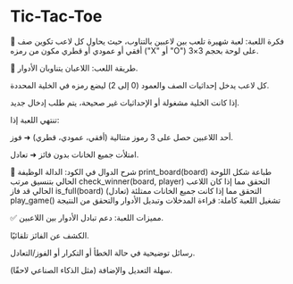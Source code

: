 # Tic-Tac-Toe
📌 فكرة اللعبة:
لعبة شهيرة تلعب بين لاعبين بالتناوب، حيث يحاول كل لاعب تكوين صف أفقي أو عمودي أو قطري مكون من رمزه ("X" أو "O") على لوحة بحجم 3×3.

🧠 طريقة اللعب:
اللاعبان يتناوبان الأدوار.

كل لاعب يدخل إحداثيات الصف والعمود (0 إلى 2) ليضع رمزه في الخلية المحددة.

إذا كانت الخلية مشغولة أو الإحداثيات غير صحيحة، يتم طلب إدخال جديد.

تنتهي اللعبة إذا:

أحد اللاعبين حصل على 3 رموز متتالية (أفقي، عمودي، قطري) ➜ فوز.

امتلأت جميع الخانات بدون فائز ➜ تعادل.

🧩 شرح الدوال في الكود:
الدالة	الوظيفة
                                                                                                                      print_board(board)	طباعة شكل اللوحة الحالي بتنسيق مرتب
                                                                                                           check_winner(board, player)	التحقق مما إذا كان اللاعب الحالي قد فاز
                                                                                                                  is_full(board)	التحقق مما إذا كانت جميع الخانات ممتلئة (تعادل)
                                                                                                         play_game()	تشغيل اللعبة كاملة: قراءة المدخلات وتبديل الأدوار والتحقق من النتيجة
                            
  
✅ مميزات اللعبة:
دعم تبادل الأدوار بين اللاعبين.

الكشف عن الفائز تلقائيًا.

رسائل توضيحية في حالة الخطأ أو التكرار أو الفوز/التعادل.

سهلة التعديل والإضافة (مثل الذكاء الصناعي لاحقًا).

